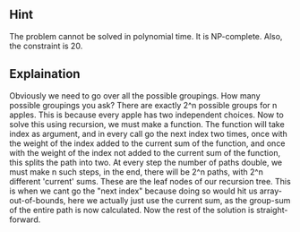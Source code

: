 ## Hint
The problem cannot be solved in polynomial time. It is NP-complete. Also, the constraint is 20.

## Explaination
Obviously we need to go over all the possible groupings. How many possible groupings you ask? There are exactly 2^n possible groups for n apples. This is because every apple has two independent choices. 
Now to solve this using recursion, we must make a function. The function will take index as argument, and in every call go the next index two times, once with the weight of the index added to the current sum of the function, and once with the weight of the index not added to the current sum of the function, this splits the path into two. At every step the number of paths double, we must make n such steps, in the end, there will be 2^n paths, with 2^n different 'current' sums. These are the leaf nodes of our recursion tree. This is when we cant go the "next index" because doing so would hit us array-out-of-bounds, here we actually just use the current sum, as the group-sum of the entire path is now calculated. Now the rest of the solution is straight-forward.